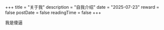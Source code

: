 +++
title = "关于我"
description = "自我介绍"
date = "2025-07-23"
reward = false
postDate = false
readingTime = false
+++

我是傻逼